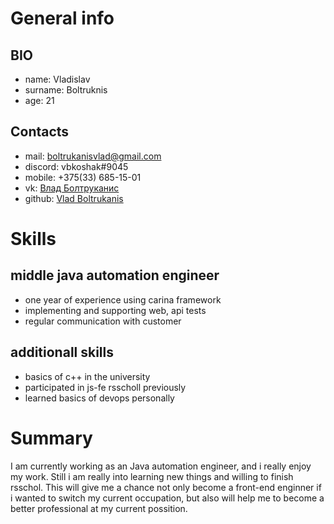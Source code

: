 # General info
## BIO
* name: Vladislav
* surname: Boltruknis
* age: 21
## Contacts
* mail: boltrukanisvlad@gmail.com
* discord: vbkoshak#9045
* mobile: +375(33) 685-15-01
* vk: [Влад Болтруканис](https://vk.com/vbkoshak)
* github: [Vlad Boltrukanis](https://github.com/VbKoshak)
# Skills
## middle java automation engineer 
* one year of experience using carina framework
* implementing and supporting web, api tests
* regular communication with customer
## additionall skills
* basics of c++ in the university
* participated in js-fe rsscholl previously
* learned basics of devops personally
# Summary
I am currently working as an Java automation engineer, and i really enjoy my work. Still i am really into learning new things and willing to finish rsschol. This will give me a chance not only become a front-end enginner if i wanted to switch my current occupation, but also will help me to become a better professional at my current possition. 